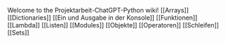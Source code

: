 Welcome to the Projektarbeit-ChatGPT-Python wiki!
[[Arrays]]
[[Dictionaries]]
[[Ein und Ausgabe in der Konsole]]
[[Funktionen]]
[[Lambda]]
[[Listen]]
[[Modules]]
[[Objekte]]
[[Operatoren]]
[[Schleifen]]
[[Sets]]